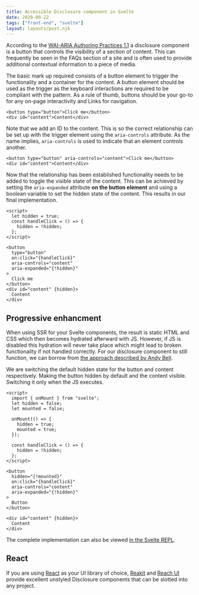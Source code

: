 ```yaml
---
title: Accessible Disclosure component in Svelte
date: 2020-09-22
tags: ["front-end", "svelte"]
layout: layouts/post.njk
---
```


According to the [WAI-ARIA Authoring Practices 1.1](https://www.w3.org/TR/wai-aria-practices/#disclosure) a disclosure component is a button that controls the visibility of a section of content. This can frequently be seen in the FAQs section of a site and is often used to provide additional contextual information to a piece of media.

The basic mark up required consists of a button element to trigger the functionality and a container for the content. A button element should be used as the trigger as the keyboard interactions are required to be compliant with the pattern. As a rule of thumb, buttons should be your go-to for any on-page interactivity and Links for navigation.

```
<button type="button">Click me</button>
<div id="content">Content</div>
```

Note that we add an ID to the content. This is so the correct relationship can be set up with the trigger element using the `aria-controls` attribute. As the name implies, `aria-controls` is used to indicate that an element controls another.

```
<button type="button" aria-controls="content">Click me</button>
<div id="content">Content</div>
```

Now that the relationship has been established functionality needs to be added to toggle the visible state of the content. This can be achieved by setting the `aria-expanded` attribute **on the button element** and using a boolean variable to set the hidden state of the content. This results in our final implementation.

```
<script>
  let hidden = true;
  const handleClick = () => {
    hidden = !hidden;
  };
</script>

<button
  type="button"
  on:click="{handleClick}"
  aria-controls="content"
  aria-expanded="{!hidden}"
>
  Click me
</button>
<div id="content" {hidden}>
  Content
</div>
```

## Progressive enhancment

When using SSR for your Svelte components, the result is static HTML and CSS which then becomes hydrated afterward with JS. However, if JS is disabled this hydration will never take place which might lead to broken functionality if not handled correctly. For our disclosure component to still function, we can borrow from [the approach described by Andy Bell](https://hankchizljaw.com/wrote/a-progressive-disclosure-component/).

We are switching the default hidden state for the button and content respectively. Making the button hidden by default and the content visible. Switching it only when the JS executes.

```
<script>
  import { onMount } from "svelte";
  let hidden = false;
  let mounted = false;

  onMount(() => {
    hidden = true;
    mounted = true;
  });

  const handleClick = () => {
    hidden = !hidden;
  };
</script>

<button
  hidden="{!mounted}"
  on:click="{handleClick}"
  aria-controls="content"
  aria-expanded="{!hidden}"
>
  Button
</button>

<div id="content" {hidden}>
  Content
</div>
```

The complete implementation can also be viewed [in the Svelte REPL](https://svelte.dev/repl/7504bc6ce00e4331b7ecd4481cbcf6a2?version=3.25.1).

## React

If you are using [React](https://reactjs.org/) as your UI library of choice, [Reakit](https://reakit.io/docs/disclosure/) and [Reach UI](https://reach.tech/disclosure) provide excellent unstyled Disclosure components that can be slotted into any project.
